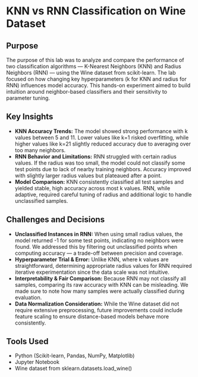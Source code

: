 # KNN vs RNN Classification on Wine Dataset
## Purpose
The purpose of this lab was to analyze and compare the performance of two classification algorithms — K-Nearest Neighbors (KNN) and Radius Neighbors (RNN) — using the Wine dataset from scikit-learn. The lab focused on how changing key hyperparameters (k for KNN and radius for RNN) influences model accuracy. This hands-on experiment aimed to build intuition around neighbor-based classifiers and their sensitivity to parameter tuning.

## Key Insights
- **KNN Accuracy Trends:** The model showed strong performance with k values between 5 and 11. Lower values like k=1 risked overfitting, while higher values like k=21 slightly reduced accuracy due to averaging over too many neighbors.
- **RNN Behavior and Limitations:** RNN struggled with certain radius values. If the radius was too small, the model could not classify some test points due to lack of nearby training neighbors. Accuracy improved with slightly larger radius values but plateaued after a point.
- **Model Comparison:** KNN consistently classified all test samples and yielded stable, high accuracy across most k values. RNN, while adaptive, required careful tuning of radius and additional logic to handle unclassified samples.


## Challenges and Decisions
- **Unclassified Instances in RNN:** When using small radius values, the model returned -1 for some test points, indicating no neighbors were found. We addressed this by filtering out unclassified points when computing accuracy — a trade-off between precision and coverage.
- **Hyperparameter Trial & Error:** Unlike KNN, where k values are straightforward, determining appropriate radius values for RNN required iterative experimentation since the data scale was not intuitive.
- **Interpretability & Fair Comparison:** Because RNN may not classify all samples, comparing its raw accuracy with KNN can be misleading. We made sure to note how many samples were actually classified during evaluation.
- **Data Normalization Consideration:** While the Wine dataset did not require extensive preprocessing, future improvements could include feature scaling to ensure distance-based models behave more consistently.

## Tools Used
- Python (Scikit-learn, Pandas, NumPy, Matplotlib)
- Jupyter Notebook
- Wine dataset from sklearn.datasets.load_wine()